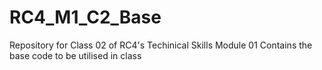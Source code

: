 # RC4_M1_C2_Base
Repository for Class 02 of RC4's Techinical Skills Module 01
Contains the base code to be utilised in class
